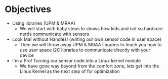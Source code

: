 # Objectives

* Using libraries \(UPM & MRAA\)
  * We will start with baby steps to shows how kids and not so hardcore nerds communicate with sensors
* Look Ma! without Handles! \(writing our own sensor code in user space\)
  * Then we will throw away UPM & MRAA libraries to teach you how to use user space i2C  libraries to communicate directly with your device
* I'm a Pro! Turning our sensor code into a Linux kernel module
  * We have gone way beyond from the comfort zone, lets get into the Linux Kernel as the next step of for optimization
